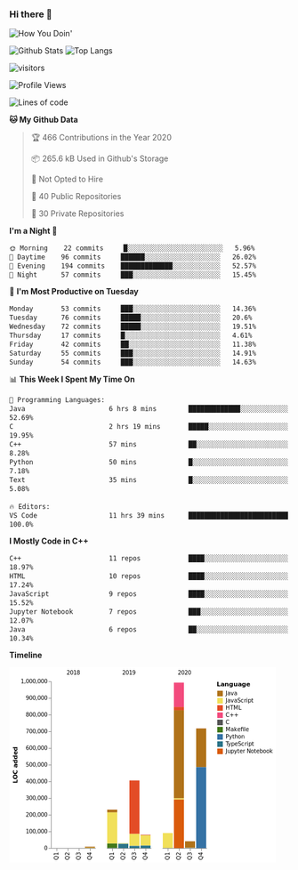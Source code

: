 ### Hi there 👋

![How You Doin'](https://media.giphy.com/media/Y6OITrN9Y7G0M/giphy.gif)

![Github Stats](https://github-readme-stats.vercel.app/api?username=kforkaran&count_private=true&show_icons=true&include_all_commits=true)
![Top Langs](https://github-readme-stats.vercel.app/api/top-langs/?username=kforkaran&hide=TeX,Jupyter%20Notebook&layout=compact)

![visitors](https://visitor-badge.laobi.icu/badge?page_id=kforkaran.kforkaran)

<!--START_SECTION:waka-->
![Profile Views](http://img.shields.io/badge/Profile%20Views-2-blue)

![Lines of code](https://img.shields.io/badge/From%20Hello%20World%20I%27ve%20Written-1.6%20million%20lines%20of%20code-blue)

**🐱 My Github Data** 

> 🏆 466 Contributions in the Year 2020
 > 
> 📦 265.6 kB Used in Github's Storage 
 > 
> 🚫 Not Opted to Hire
 > 
> 📜 40 Public Repositories 
 > 
> 🔑 30 Private Repositories  

**I'm a Night 🦉** 

```text
🌞 Morning    22 commits     █░░░░░░░░░░░░░░░░░░░░░░░░   5.96% 
🌆 Daytime    96 commits     ██████░░░░░░░░░░░░░░░░░░░   26.02% 
🌃 Evening    194 commits    █████████████░░░░░░░░░░░░   52.57% 
🌙 Night      57 commits     ███░░░░░░░░░░░░░░░░░░░░░░   15.45%

```
📅 **I'm Most Productive on Tuesday** 

```text
Monday       53 commits     ███░░░░░░░░░░░░░░░░░░░░░░   14.36% 
Tuesday      76 commits     █████░░░░░░░░░░░░░░░░░░░░   20.6% 
Wednesday    72 commits     █████░░░░░░░░░░░░░░░░░░░░   19.51% 
Thursday     17 commits     █░░░░░░░░░░░░░░░░░░░░░░░░   4.61% 
Friday       42 commits     ██░░░░░░░░░░░░░░░░░░░░░░░   11.38% 
Saturday     55 commits     ███░░░░░░░░░░░░░░░░░░░░░░   14.91% 
Sunday       54 commits     ███░░░░░░░░░░░░░░░░░░░░░░   14.63%

```


📊 **This Week I Spent My Time On** 

```text
💬 Programming Languages: 
Java                     6 hrs 8 mins        █████████████░░░░░░░░░░░░   52.69% 
C                        2 hrs 19 mins       █████░░░░░░░░░░░░░░░░░░░░   19.95% 
C++                      57 mins             ██░░░░░░░░░░░░░░░░░░░░░░░   8.28% 
Python                   50 mins             █░░░░░░░░░░░░░░░░░░░░░░░░   7.18% 
Text                     35 mins             █░░░░░░░░░░░░░░░░░░░░░░░░   5.08%

🔥 Editors: 
VS Code                  11 hrs 39 mins      █████████████████████████   100.0%

```

**I Mostly Code in C++** 

```text
C++                      11 repos            ████░░░░░░░░░░░░░░░░░░░░░   18.97% 
HTML                     10 repos            ████░░░░░░░░░░░░░░░░░░░░░   17.24% 
JavaScript               9 repos             ████░░░░░░░░░░░░░░░░░░░░░   15.52% 
Jupyter Notebook         7 repos             ███░░░░░░░░░░░░░░░░░░░░░░   12.07% 
Java                     6 repos             ██░░░░░░░░░░░░░░░░░░░░░░░   10.34%

```


**Timeline**

![Chart not found](https://raw.githubusercontent.com/kforkaran/kforkaran/master/charts/bar_graph.png) 


<!--END_SECTION:waka-->
